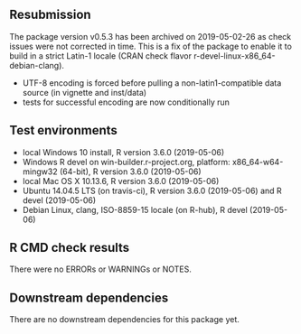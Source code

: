 ## Resubmission

The package version v0.5.3 has been archived on 2019-05-02-26 as check issues were not corrected in time.
This is a fix of the package to enable it to build in a strict Latin-1 locale (CRAN check flavor r-devel-linux-x86_64-debian-clang). 

* UTF-8 encoding is forced before pulling a non-latin1-compatible data source (in vignette and inst/data)
* tests for successful encoding are now conditionally run

## Test environments

* local Windows 10 install, R version 3.6.0 (2019-05-06) 
* Windows R devel on win-builder.r-project.org, platform: x86_64-w64-mingw32 (64-bit), R version 3.6.0 (2019-05-06)
* local Mac OS X 10.13.6, R version 3.6.0 (2019-05-06)
* Ubuntu 14.04.5 LTS (on travis-ci), R version 3.6.0 (2019-05-06) and R devel (2019-05-06)
* Debian Linux, clang, ISO-8859-15 locale (on R-hub), R devel (2019-05-06)

## R CMD check results

There were no ERRORs or WARNINGs or NOTES. 

## Downstream dependencies

There are no downstream dependencies for this package yet. 
